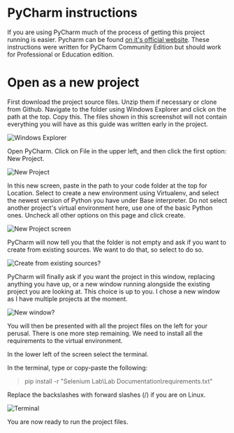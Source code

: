 # PyCharm instructions

If you are using PyCharm much of the process of getting this project running is easier.
Pycharm can be found [on it's official website](https://www.jetbrains.com/pycharm/).
These instructions were written for PyCharm Community Edition but should work for Professional or Education edition.

# Open as a new project
First download the project source files. Unzip them if necessary or clone from Github.
Navigate to the folder using Windows Explorer and click on the path at the top. Copy this.
The files shown in this screenshot will not contain everything you will have as this guide was written early in the project.

![Windows Explorer](https://i.imgur.com/cWpntrk.png)

Open PyCharm. Click on File in the upper left, and then click the first option: New Project.

![New Project](https://i.imgur.com/pyMpAZY.png)

In this new screen, paste in the path to your code folder at the top for Location. 
Select to create a new environment using Virtualenv, and select the newest version of Python you have under Base interpreter.
Do not select another project's virtual environment here, use one of the basic Python ones.
Uncheck all other options on this page and click create.

![New Project screen](https://i.imgur.com/TvunFbN.png)

PyCharm will now tell you that the folder is not empty and ask if you want to create from existing sources. 
We want to do that, so select to do so.

![Create from existing sources?](https://i.imgur.com/yY14aK3.png)

PyCharm will finally ask if you want the project in this window, replacing anything you have up, or a new window running alongside the existing project you are looking at.
This choice is up to you. I chose a new window as I have multiple projects at the moment.

![New window?](https://i.imgur.com/l38I98J.png)

You will then be presented with all the project files on the left for your perusal. 
There is one more step remaining. 
We need to install all the requirements to the virtual environment.

In the lower left of the screen select the terminal.

In the terminal, type or copy-paste the following:
>pip install -r "Selenium Lab\Lab Documentation\requirements.txt"

Replace the backslashes with forward slashes (/) if you are on Linux.

![Terminal](https://i.imgur.com/DVOqkaX.png)

You are now ready to run the project files.